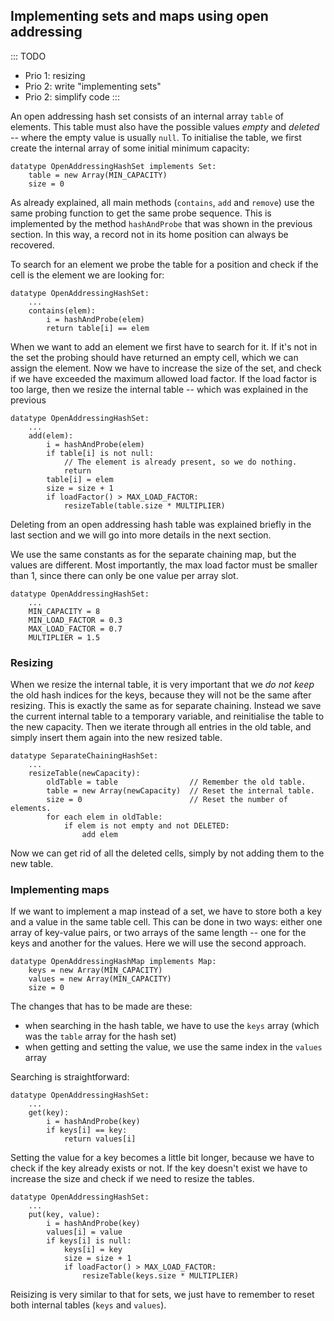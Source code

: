 
## Implementing sets and maps using open addressing

::: TODO
- Prio 1: resizing
- Prio 2: write "implementing sets"
- Prio 2: simplify code
:::

An open addressing hash set consists of an internal array `table` of elements.
This table must also have the possible values *empty* and *deleted* -- where the empty value is usually `null`.
To initialise the table, we first create the internal array of some initial minimum capacity:

    datatype OpenAddressingHashSet implements Set:
        table = new Array(MIN_CAPACITY)
        size = 0

As already explained, all main methods (`contains`, `add` and `remove`) use the same probing function to get the same probe sequence.
This is implemented by the method `hashAndProbe` that was shown in the previous section.
In this way, a record not in its home position can always be recovered.

To search for an element we probe the table for a position and check if the cell is the element we are looking for:

    datatype OpenAddressingHashSet:
        ...
        contains(elem):
            i = hashAndProbe(elem)
            return table[i] == elem

When we want to add an element we first have to search for it.
If it's not in the set the probing should have returned an empty cell, which we can assign the element.
Now we have to increase the size of the set, and check if we have exceeded the maximum allowed load factor.
If the load factor is too large, then we resize the internal table -- which was explained in the previous

    datatype OpenAddressingHashSet:
        ...
        add(elem):
            i = hashAndProbe(elem)
            if table[i] is not null:
                // The element is already present, so we do nothing.
                return
            table[i] = elem
            size = size + 1
            if loadFactor() > MAX_LOAD_FACTOR:
                resizeTable(table.size * MULTIPLIER)

Deleting from an open addressing hash table was explained briefly in the last section and we will go into more details in the next section.

We use the same constants as for the separate chaining map, but the values are different.
Most importantly, the max load factor must be smaller than 1, since there can only be one value per array slot.

    datatype OpenAddressingHashSet:
        ...
        MIN_CAPACITY = 8
        MIN_LOAD_FACTOR = 0.3
        MAX_LOAD_FACTOR = 0.7
        MULTIPLIER = 1.5

### Resizing

When we resize the internal table, it is very important that we *do not keep* the old hash indices for the keys, because they will not be the same after resizing.
This is exactly the same as for separate chaining.
Instead we save the current internal table to a temporary variable, and reinitialise the table to the new capacity.
Then we iterate through all entries in the old table, and simply insert them again into the new resized table.

    datatype SeparateChainingHashSet:
        ...
        resizeTable(newCapacity):
            oldTable = table                // Remember the old table.
            table = new Array(newCapacity)  // Reset the internal table.
            size = 0                        // Reset the number of elements.
            for each elem in oldTable:
                if elem is not empty and not DELETED:
                    add elem

Now we can get rid of all the deleted cells, simply by not adding them to the new table.


### Implementing maps

If we want to implement a map instead of a set, we have to store both a key and a value in the same table cell.
This can be done in two ways: either one array of key-value pairs, or two arrays of the same length -- one for the keys and another for the values.
Here we will use the second approach.

    datatype OpenAddressingHashMap implements Map:
        keys = new Array(MIN_CAPACITY)
        values = new Array(MIN_CAPACITY)
        size = 0

The changes that has to be made are these:

- when searching in the hash table, we have to use the `keys` array (which was the `table` array for the hash set)
- when getting and setting the value, we use the same index in the `values` array

Searching is straightforward:

    datatype OpenAddressingHashSet:
        ...
        get(key):
            i = hashAndProbe(key)
            if keys[i] == key:
                return values[i]

Setting the value for a key becomes a little bit longer, because we have to check if the key already exists or not.
If the key doesn't exist we have to increase the size and check if we need to resize the tables.

    datatype OpenAddressingHashSet:
        ...
        put(key, value):
            i = hashAndProbe(key)
            values[i] = value
            if keys[i] is null:
                keys[i] = key
                size = size + 1
                if loadFactor() > MAX_LOAD_FACTOR:
                    resizeTable(keys.size * MULTIPLIER)

Reisizing is very similar to that for sets, we just have to remember to reset both internal tables (`keys` and `values`).
